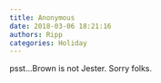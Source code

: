 ```yaml
---
title: Anonymous
date: 2018-03-06 18:21:16
authors: Ripp
categories: Holiday
---
```


 psst...Brown is not Jester. Sorry folks.